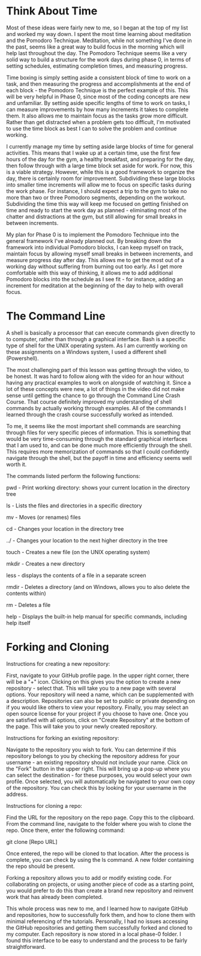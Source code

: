 # Think About Time

Most of these ideas were fairly new to me, so I began at the top of my list and worked my way down. I spent the most time learning about meditation and the Pomodoro Technique. Meditation, while not something I've done in the past, seems like a great way to build focus in the morning which will help last throughout the day. The Pomodoro Technique seems like a very solid way to build a structure for the work days during phase 0, in terms of setting schedules, estimating completion times, and measuring progress.

Time boxing is simply setting aside a consistent block of time to work on a task, and then measuring the progress and accomplishments at the end of each block - the Pomodoro Technique is the perfect example of this. This will be very helpful in Phase 0, since most of the coding concepts are new and unfamiliar. By setting aside specific lengths of time to work on tasks, I can measure improvements by how many increments it takes to complete them. It also allows me to maintain focus as the tasks grow more difficult. Rather than get distracted when a problem gets too difficult, I'm motivated to use the time block as best I can to solve the problem and continue working.

I currently manage my time by setting aside large blocks of time for general activities. This means that I wake up at a certain time, use the first few hours of the day for the gym, a healthy breakfast, and preparing for the day, then follow through with a large time block set aside for work. For now, this is a viable strategy. However, while this is a good framework to organize the day, there is certainly room for improvement. Subdividing these large blocks into smaller time increments will allow me to focus on specific tasks during the work phase. For instance, I should expect a trip to the gym to take no more than two or three Pomodoro segments, depending on the workout. Subdividing the time this way will keep me focused on getting finished on time and ready to start the work day as planned - eliminating most of the chatter and distractions at the gym, but still allowing for small breaks in between increments.

My plan for Phase 0 is to implement the Pomodoro Technique into the general framework I've already planned out. By breaking down the framework into individual Pomodoro blocks, I can keep myself on track, maintain focus by allowing myself small breaks in between increments, and measure progress day after day. This allows me to get the most out of a working day without suffering from burning out too early. As I get more comfortable with this way of thinking, it allows me to add additional Pomodoro blocks into the schedule as I see fit - for instance, adding an increment for meditation at the beginning of the day to help with overall focus.

# The Command Line

A shell is basically a processor that can execute commands given directly to to computer, rather than through a graphical interface. Bash is a specific type of shell for the UNIX operating system. As I am currently working on these assignments on a Windows system, I used a different shell (Powershell).

The most challenging part of this lesson was getting through the video, to be honest. It was hard to follow along with the video for an hour without having any practical examples to work on alongside of watching it. Since a lot of these concepts were new, a lot of things in the video did not make sense until getting the chance to go through the Command Line Crash Course. That course definitely improved my understanding of shell commands by actually working through examples. All of the commands I learned through the crash course successfully worked as intended.

To me, it seems like the most important shell commands are searching through files for very specific pieces of information. This is something that would be very time-consuming through the standard graphical interfaces that I am used to, and can be done much more efficiently through the shell. This requires more memorization of commands so that I could confidently navigate through the shell, but the payoff in time and efficiency seems well worth it.

The commands listed perform the following functions:

pwd - Print working directory: shows your current location in the directory tree

ls - Lists the files and directories in a specific directory

mv - Moves (or renames) files

cd - Changes your location in the directory tree

../ - Changes your location to the next higher directory in the tree

touch - Creates a new file (on the UNIX operating system)

mkdir - Creates a new directory

less - displays the contents of a file in a separate screen

rmdir - Deletes a directory (and on Windows, allows you to also delete the contents within)

rm - Deletes a file

help - Displays the built-in help manual for specific commands, including help itself

# Forking and Cloning



Instructions for creating a new repository:

First, navigate to your GitHub profile page. In the upper right corner, there will be a "+" icon. Clicking on this gives you the option to create a new repository - select that. This will take you to a new page with several options. Your repository will need a name, which can be supplemented with a description. Repositories can also be set to public or private depending on if you would like others to view your repository. Finally, you may select an open source license for your project if you choose to have one. Once you are satisfied with all options, click on "Create Repository" at the bottom of the page. This will take you to your newly created repository.

Instructions for forking an existing repository:

Navigate to the repository you wish to fork. You can determine if this repository belongs to you by checking the repository address for your username - an existing repository should not include your name. Click on the "Fork" button in the upper right. This will bring up a pop-up where you can select the destination - for these purposes, you would select your own profile. Once selected, you will automatically be navigated to your own copy of the repository. You can check this by looking for your username in the address.

Instructions for cloning a repo:

Find the URL for the repository on the repo page. Copy this to the clipboard. From the command line, navigate to the folder where you wish to clone the repo. Once there, enter the following command:

git clone [Repo URL]

Once entered, the repo will be cloned to that location. After the process is complete, you can check by using the ls command. A new folder containing the repo should be present.

Forking a repository allows you to add or modify existing code. For collaborating on projects, or using another piece of code as a starting point, you would prefer to do this than create a brand new repository and reinvent work that has already been completed.

This whole process was new to me, and I learned how to navigate GitHub and repositories, how to successfully fork them, and how to clone them with minimal referencing of the tutorials. Personally, I had no issues accessing the GitHub repositories and getting them successfully forked and cloned to my computer. Each repository is now stored in a local phase-0 folder. I found this interface to be easy to understand and the process to be fairly straightforward. 